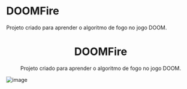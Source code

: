# DOOMFire
Projeto criado para aprender o algoritmo de fogo no jogo DOOM.

<h1 align="center">DOOMFire</h1>

<p align="center">Projeto criado para aprender o algoritmo de fogo no jogo DOOM.</p>

![image](https://user-images.githubusercontent.com/77306471/173607417-de8496e3-0737-45b2-a202-35ee2918d3ca.png)
